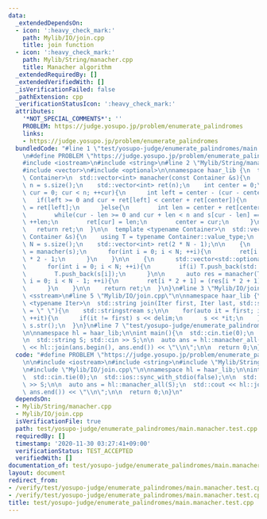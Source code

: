 ```yaml
---
data:
  _extendedDependsOn:
  - icon: ':heavy_check_mark:'
    path: Mylib/IO/join.cpp
    title: join function
  - icon: ':heavy_check_mark:'
    path: Mylib/String/manacher.cpp
    title: Manacher algorithm
  _extendedRequiredBy: []
  _extendedVerifiedWith: []
  _isVerificationFailed: false
  _pathExtension: cpp
  _verificationStatusIcon: ':heavy_check_mark:'
  attributes:
    '*NOT_SPECIAL_COMMENTS*': ''
    PROBLEM: https://judge.yosupo.jp/problem/enumerate_palindromes
    links:
    - https://judge.yosupo.jp/problem/enumerate_palindromes
  bundledCode: "#line 1 \"test/yosupo-judge/enumerate_palindromes/main.manacher.test.cpp\"\
    \n#define PROBLEM \"https://judge.yosupo.jp/problem/enumerate_palindromes\"\n\n\
    #include <iostream>\n#include <string>\n#line 2 \"Mylib/String/manacher.cpp\"\n\
    #include <vector>\n#include <optional>\n\nnamespace haar_lib {\n  template <typename\
    \ Container>\n  std::vector<int> manacher(const Container &s){\n    const int\
    \ n = s.size();\n    std::vector<int> ret(n);\n    int center = 0;\n\n    for(int\
    \ cur = 0; cur < n; ++cur){\n      int left = center - (cur - center);\n\n   \
    \   if(left >= 0 and cur + ret[left] < center + ret[center]){\n        ret[cur]\
    \ = ret[left];\n      }else{\n        int len = center + ret[center] - cur;\n\
    \        while(cur - len >= 0 and cur + len < n and s[cur - len] == s[cur + len])\
    \ ++len;\n        ret[cur] = len;\n        center = cur;\n      }\n    }\n\n \
    \   return ret;\n  }\n\n  template <typename Container>\n  std::vector<int> manacher_all(const\
    \ Container &s){\n    using T = typename Container::value_type;\n    const int\
    \ N = s.size();\n    std::vector<int> ret(2 * N - 1);\n\n    {\n      auto res\
    \ = manacher(s);\n      for(int i = 0; i < N; ++i){\n        ret[i * 2] = res[i]\
    \ * 2 - 1;\n      }\n    }\n\n    {\n      std::vector<std::optional<T>> T;\n\
    \      for(int i = 0; i < N; ++i){\n        if(i) T.push_back(std::nullopt);\n\
    \        T.push_back(s[i]);\n      }\n\n      auto res = manacher(T);\n      for(int\
    \ i = 0; i < N - 1; ++i){\n        ret[i * 2 + 1] = (res[i * 2 + 1] / 2) * 2;\n\
    \      }\n    }\n\n    return ret;\n  }\n}\n#line 3 \"Mylib/IO/join.cpp\"\n#include\
    \ <sstream>\n#line 5 \"Mylib/IO/join.cpp\"\n\nnamespace haar_lib {\n  template\
    \ <typename Iter>\n  std::string join(Iter first, Iter last, std::string delim\
    \ = \" \"){\n    std::stringstream s;\n\n    for(auto it = first; it != last;\
    \ ++it){\n      if(it != first) s << delim;\n      s << *it;\n    }\n\n    return\
    \ s.str();\n  }\n}\n#line 7 \"test/yosupo-judge/enumerate_palindromes/main.manacher.test.cpp\"\
    \n\nnamespace hl = haar_lib;\n\nint main(){\n  std::cin.tie(0);\n  std::ios::sync_with_stdio(false);\n\
    \n  std::string S; std::cin >> S;\n\n  auto ans = hl::manacher_all(S);\n  std::cout\
    \ << hl::join(ans.begin(), ans.end()) << \"\\n\";\n\n  return 0;\n}\n"
  code: "#define PROBLEM \"https://judge.yosupo.jp/problem/enumerate_palindromes\"\
    \n\n#include <iostream>\n#include <string>\n#include \"Mylib/String/manacher.cpp\"\
    \n#include \"Mylib/IO/join.cpp\"\n\nnamespace hl = haar_lib;\n\nint main(){\n\
    \  std::cin.tie(0);\n  std::ios::sync_with_stdio(false);\n\n  std::string S; std::cin\
    \ >> S;\n\n  auto ans = hl::manacher_all(S);\n  std::cout << hl::join(ans.begin(),\
    \ ans.end()) << \"\\n\";\n\n  return 0;\n}\n"
  dependsOn:
  - Mylib/String/manacher.cpp
  - Mylib/IO/join.cpp
  isVerificationFile: true
  path: test/yosupo-judge/enumerate_palindromes/main.manacher.test.cpp
  requiredBy: []
  timestamp: '2020-11-30 03:27:41+09:00'
  verificationStatus: TEST_ACCEPTED
  verifiedWith: []
documentation_of: test/yosupo-judge/enumerate_palindromes/main.manacher.test.cpp
layout: document
redirect_from:
- /verify/test/yosupo-judge/enumerate_palindromes/main.manacher.test.cpp
- /verify/test/yosupo-judge/enumerate_palindromes/main.manacher.test.cpp.html
title: test/yosupo-judge/enumerate_palindromes/main.manacher.test.cpp
---
```

